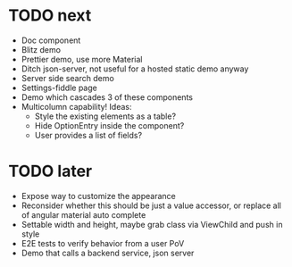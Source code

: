 # TODO next

* Doc component
* Blitz demo
* Prettier demo, use more Material
* Ditch json-server, not useful for a hosted static demo anyway
* Server side search demo
* Settings-fiddle page
* Demo which cascades 3 of these components
* Multicolumn capability! Ideas:
  * Style the existing elements as a table?
  * Hide OptionEntry inside the component?
  * User provides a list of fields?

# TODO later

* Expose way to customize the appearance
* Reconsider whether this should be just a value accessor, or replace all of
  angular material auto complete
* Settable width and height, maybe grab class via ViewChild and push in style
* E2E tests to verify behavior from a user PoV
* Demo that calls a backend service, json server
